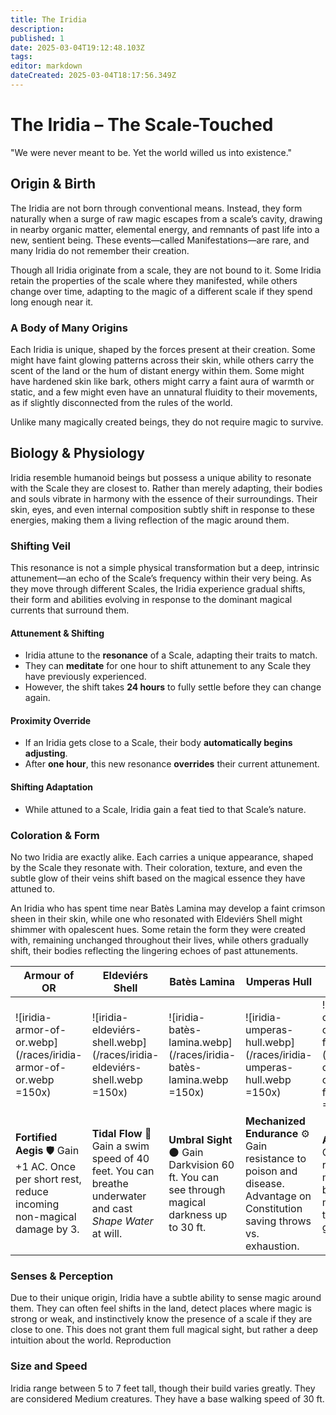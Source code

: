 ```yaml
---
title: The Iridia
description: 
published: 1
date: 2025-03-04T19:12:48.103Z
tags: 
editor: markdown
dateCreated: 2025-03-04T18:17:56.349Z
---
```


# The Iridia – The Scale-Touched
"We were never meant to be. Yet the world willed us into existence."

## Origin & Birth
The Iridia are not born through conventional means. Instead, they form naturally when a surge of raw magic escapes from a scale’s cavity, drawing in nearby organic matter, elemental energy, and remnants of past life into a new, sentient being. These events—called Manifestations—are rare, and many Iridia do not remember their creation.

Though all Iridia originate from a scale, they are not bound to it. Some Iridia retain the properties of the scale where they manifested, while others change over time, adapting to the magic of a different scale if they spend long enough near it.

### A Body of Many Origins
Each Iridia is unique, shaped by the forces present at their creation. Some might have faint glowing patterns across their skin, while others carry the scent of the land or the hum of distant energy within them. Some might have hardened skin like bark, others might carry a faint aura of warmth or static, and a few might even have an unnatural fluidity to their movements, as if slightly disconnected from the rules of the world.

Unlike many magically created beings, they do not require magic to survive.

## Biology & Physiology

Iridia resemble humanoid beings but possess a unique ability to resonate with the Scale they are closest to. Rather than merely adapting, their bodies and souls vibrate in harmony with the essence of their surroundings. Their skin, eyes, and even internal composition subtly shift in response to these energies, making them a living reflection of the magic around them.

###  **Shifting Veil**
This resonance is not a simple physical transformation but a deep, intrinsic attunement—an echo of the Scale’s frequency within their very being. As they move through different Scales, the Iridia experience gradual shifts, their form and abilities evolving in response to the dominant magical currents that surround them.

#### **Attunement & Shifting**
- Iridia attune to the **resonance** of a Scale, adapting their traits to match.  
- They can **meditate** for one hour to shift attunement to any Scale they have previously experienced.  
- However, the shift takes **24 hours** to fully settle before they can change again.  

#### **Proximity Override**
- If an Iridia gets close to a Scale, their body **automatically begins adjusting**.  
- After **one hour**, this new resonance **overrides** their current attunement.  

#### **Shifting Adaptation**
- While attuned to a Scale, Iridia gain a feat tied to that Scale’s nature.  

### Coloration & Form
No two Iridia are exactly alike. Each carries a unique appearance, shaped by the Scale they resonate with. Their coloration, texture, and even the subtle glow of their veins shift based on the magical essence they have attuned to.

An Iridia who has spent time near Batès Lamina may develop a faint crimson sheen in their skin, while one who resonated with Eldeviérs Shell might shimmer with opalescent hues. Some retain the form they were created with, remaining unchanged throughout their lives, while others gradually shift, their bodies reflecting the lingering echoes of past attunements.

| Armour of OR | Eldeviérs Shell | Batès Lamina | Umperas Hull | The Asara Plate | The Ornite Ring |
|-----------|-----------|-----------|-----------|-----------|-----------|
| ![iridia-armor-of-or.webp](/races/iridia-armor-of-or.webp =150x) | ![iridia-eldeviérs-shell.webp](/races/iridia-eldeviérs-shell.webp =150x)   | ![iridia-batès-lamina.webp](/races/iridia-batès-lamina.webp =150x)   | ![iridia-umperas-hull.webp](/races/iridia-umperas-hull.webp =150x) | ![iridia-obsidian-crest-female.webp](/races/iridia-obsidian-crest-female.webp =150x) | ![iridia-obsidian-crest-male.webp](/races/iridia-obsidian-crest-male.webp =150x)|
| **Fortified Aegis** 🛡️ Gain +1 AC. Once per short rest, reduce incoming non-magical damage by 3. | **Tidal Flow** 🌊 Gain a swim speed of 40 feet. You can breathe underwater and cast *Shape Water* at will. | **Umbral Sight** 🌑 Gain Darkvision 60 ft. You can see through magical darkness up to 30 ft. | **Mechanized Endurance** ⚙️ Gain resistance to poison and disease. Advantage on Constitution saving throws vs. exhaustion. | **Asara’s Flow** Once per long rest you can make your body fluid moving through any gap | **Unstable Essence** ❓ Your abilities shift unpredictably. Roll 1d4 at dawn to determine your daily effect.|


### Senses & Perception

Due to their unique origin, Iridia have a subtle ability to sense magic around them. They can often feel shifts in the land, detect places where magic is strong or weak, and instinctively know the presence of a scale if they are close to one.
This does not grant them full magical sight, but rather a deep intuition about the world.
Reproduction

### Size and Speed
Iridia range between 5 to 7 feet tall, though their build varies greatly. They are considered Medium creatures. They have a base walking speed of 30 ft.